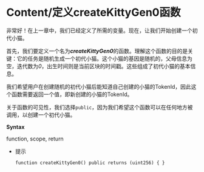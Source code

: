 # Content/定义createKittyGen0函数

非常好！在上一章中，我们已经定义了所需的变量。现在，让我们开始创建一个初代小猫。

首先，我们要定义一个名为***createKittyGen0***的函数。理解这个函数的目的是关键：它的任务是随机生成一个初代小猫。这个小猫的基因是随机的，父母信息为空，迭代数为*0*，出生时间则是当前区块的时间戳。这些组成了初代小猫的基本信息。

我们希望用户在创建随机的初代小猫后能知道自己创建的小猫的TokenId，因此这个函数需要返回一个值，即新创建的小猫的TokenId。

关于函数的可见性，我们选择`public`，因为我们希望这个函数可以在任何地方被调用，以创建一个初代小猫。

**Syntax**

function, scope, return

- 提示
    
    ```solidity
    function createKittyGen0() public returns (uint256) { }
    ```